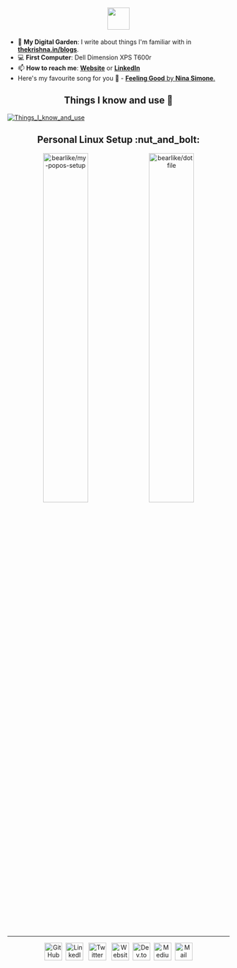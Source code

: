 <h1 align="center"><img src="https://cdn.thekrishna.in/img/kk-name-animated.svg?v2" height="50" /></h1>

- 🌱 **My Digital Garden**: I write about things I'm familiar with in **[thekrishna.in/blogs](https://thekrishna.in/blogs/?utm_source=github)**.
- :computer: **First Computer**: Dell Dimension XPS T600r
- 📫 **How to reach me**: **[Website](https://thekrishna.in/?utm_source=github)** or **[LinkedIn](https://kanth.tech/linkedin?utm_source=github)**
- Here's my favourite song for you :trumpet: - [**Feeling Good** by **Nina Simone**.](https://youtube.com/watch?v=BNMKGYiJpvg)

<h2 align="center">Things I know and use 🌱</h2>

[![Things_I_know_and_use](https://cdn.thekrishna.in/img/gh-card/gh-skills.png?v2)](https://thekrishna.in/#skills?utm_source=github)


<h2 align="center">Personal Linux Setup :nut_and_bolt:</h2>
<p align="center">
  <a href="https://github.com/bearlike/my-popos-setup"><img width="45%" src="https://cdn.thekrishna.in/img/gh-card/my_popos_setup.svg?" alt="bearlike/my-popos-setup"></a>&emsp;<a href="https://github.com/bearlike/dotfiles"><img width="45%" src="https://cdn.thekrishna.in/img/gh-card/dotfiles.svg?" alt="bearlike/dotfile"></a>
</p>

---

<p align="center">   
  <a id="GitHub"   href="https://kanth.tech/github?utm_source=github"    ><img width="40px" src="https://cdn.thekrishna.in/img/icon/gh-profile/github.svg?"  alt="GitHub"   /></a>&nbsp;
  <a id="LinkedIn" href="https://kanth.tech/linkedin?utm_source=github"  ><img width="40px" src="https://cdn.thekrishna.in/img/icon/gh-profile/linkedin.svg" alt="LinkedIn" /></a>&nbsp;&nbsp;
  <a id="Twitter"  href="https://kanth.tech/twitter?utm_source=github"   ><img width="40px" src="https://cdn.thekrishna.in/img/icon/gh-profile/twitter.svg?" alt="Twitter"  /></a>&nbsp;&nbsp;
  <a id="Website"  href="https://thekrishna.in/?utm_source=github"       ><img width="40px" src="https://cdn.thekrishna.in/img/icon/gh-profile/web.svg"      alt="Website"  /></a>&nbsp;
  <a id="Dev.to"   href="https://kanth.tech/devto?utm_source=github"     ><img width="40px" src="https://cdn.thekrishna.in/img/icon/gh-profile/dev.svg"      alt="Dev.to"   /></a>&nbsp;
  <a id="Medium"   href="https://kanth.tech/medium?utm_source=github"    ><img width="40px" src="https://cdn.thekrishna.in/img/icon/gh-profile/medium.svg"   alt="Medium"   /></a>&nbsp;
  <a id="Mail"     href="mailto:mail@kanth.tech"                         ><img width="40px" src="https://cdn.thekrishna.in/img/icon/gh-profile/mail.svg"     alt="Mail"     /></a>
</p>
